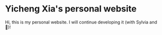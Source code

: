 # Yicheng Xia's personal website

Hi, this is my personal website. I will continue developing it (with Sylvia and :teddy_bear:)!
